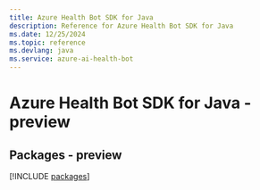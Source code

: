 ```yaml
---
title: Azure Health Bot SDK for Java
description: Reference for Azure Health Bot SDK for Java
ms.date: 12/25/2024
ms.topic: reference
ms.devlang: java
ms.service: azure-ai-health-bot
---
```

# Azure Health Bot SDK for Java - preview
## Packages - preview
[!INCLUDE [packages](health-bot-index.md)]